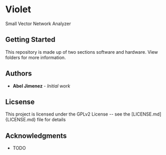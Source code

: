 # Violet

Small Vector Network Analyzer

## Getting Started

This repository is made up of two sections software and hardware. View folders for more information.
 
## Authors 

* **Abel Jimenez** - *Initial work*

## Licsense

This project is licensed under the GPLv2 License -- see the [LICENSE.md]{LICENSE.md} file for details 

## Acknowledgments

* TODO

